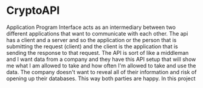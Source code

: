 # CryptoAPI

Application Program Interface acts as an intermediary between two different applications that want to communicate with each other. The api has a client and a server and so the application or the person that is submitting the request (client) and the client is the application that is sending the response to that request. The API is sort of like a middleman and I want data from a company and they have this API setup that will show me what I am allowed to take and how often I'm allowed to take and use the data. The company doesn't want to reveal all of their information and risk of opening up their databases. This way both parties are happy. In this project
